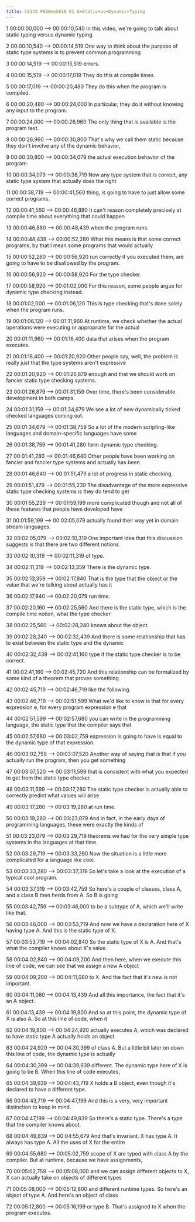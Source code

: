 ```yaml
---
title: CS143 P66Week610 01 A+Static+vs+Dynamic+Typing
---
```


1
00:00:00,000 --> 00:00:10,540
In this video, we're going to talk about static typing versus dynamic typing.

2
00:00:10,540 --> 00:00:14,519
One way to think about the purpose of static type systems is to prevent common programming

3
00:00:14,519 --> 00:00:15,519
errors.

4
00:00:15,519 --> 00:00:17,019
They do this at compile times.

5
00:00:17,019 --> 00:00:20,480
They do this when the program is compiled.

6
00:00:20,480 --> 00:00:24,000
In particular, they do it without knowing any input to the program.

7
00:00:24,000 --> 00:00:26,960
The only thing that is available is the program text.

8
00:00:26,960 --> 00:00:30,800
That's why we call them static because they don't involve any of the dynamic behavior,

9
00:00:30,800 --> 00:00:34,079
the actual execution behavior of the program.

10
00:00:34,079 --> 00:00:38,719
Now any type system that is correct, any static type system that actually does the right

11
00:00:38,719 --> 00:00:41,560
thing, is going to have to just allow some correct programs.

12
00:00:41,560 --> 00:00:46,880
It can't reason completely precisely at compile time about everything that could happen

13
00:00:46,880 --> 00:00:48,439
when the program runs.

14
00:00:48,439 --> 00:00:52,280
What this means is that some correct programs, by that I mean some programs that would actually

15
00:00:52,280 --> 00:00:56,920
run correctly if you executed them, are going to have to be disallowed by the program.

16
00:00:56,920 --> 00:00:58,920
For the type checker.

17
00:00:58,920 --> 00:01:02,000
For this reason, some people argue for dynamic type checking instead.

18
00:01:02,000 --> 00:01:06,120
This is type checking that's done solely when the program runs.

19
00:01:06,120 --> 00:01:11,960
At runtime, we check whether the actual operations were executing or appropriate for the actual

20
00:01:11,960 --> 00:01:16,400
data that arises when the program executes.

21
00:01:16,400 --> 00:01:20,920
Other people say, well, the problem is really just that the type systems aren't expressive

22
00:01:20,920 --> 00:01:26,879
enough and that we should work on fancier static type checking systems.

23
00:01:26,879 --> 00:01:31,159
Over time, there's been considerable development in both camps.

24
00:01:31,159 --> 00:01:34,679
We see a lot of new dynamically ticked checked languages coming out.

25
00:01:34,679 --> 00:01:38,759
So a lot of the modern scripting-like languages and domain-specific languages have some

26
00:01:38,759 --> 00:01:41,280
form dynamic type checking.

27
00:01:41,280 --> 00:01:46,640
Other people have been working on fancier and fancier type systems and actually has been

28
00:01:46,640 --> 00:01:51,479
a lot of progress in static checking.

29
00:01:51,479 --> 00:01:55,239
The disadvantage of the more expressive static type checking systems is they do tend to get

30
00:01:55,239 --> 00:01:59,199
more complicated though and not all of these features that people have developed have

31
00:01:59,199 --> 00:02:05,079
actually found their way yet in domain stream languages.

32
00:02:05,079 --> 00:02:10,319
One important idea that this discussion suggests is that there are two different notions

33
00:02:10,319 --> 00:02:11,319
of type.

34
00:02:11,319 --> 00:02:13,359
There is the dynamic type.

35
00:02:13,359 --> 00:02:17,840
That is the type that the object or the value that we're talking about actually has it

36
00:02:17,840 --> 00:02:20,079
run time.

37
00:02:20,160 --> 00:02:25,560
And there is the static type, which is the compile time notion, what the type checker

38
00:02:25,560 --> 00:02:28,240
knows about the object.

39
00:02:28,240 --> 00:02:32,439
And there is some relationship that has to exist between the static type and the dynamic

40
00:02:32,439 --> 00:02:41,160
type if the static type checker is to be correct.

41
00:02:41,160 --> 00:02:45,720
And this relationship can be formalized by some kind of a theorem that proves something

42
00:02:45,719 --> 00:02:46,719
like the following.

43
00:02:46,719 --> 00:02:51,599
What we'd like to know is that for every expression e, for every program expression e that

44
00:02:51,599 --> 00:02:57,680
you can write in the programming language, the static type that the compiler says that

45
00:02:57,680 --> 00:03:02,759
expression is going to have is equal to the dynamic type of that expression.

46
00:03:02,759 --> 00:03:07,520
Another way of saying that is that if you actually run the program, then you get something

47
00:03:07,520 --> 00:03:11,599
that is consistent with what you expected to get from the static type checker.

48
00:03:11,599 --> 00:03:17,280
The static type checker is actually able to correctly predict what values will arise

49
00:03:17,280 --> 00:03:19,280
at run time.

50
00:03:19,280 --> 00:03:23,079
And in fact, in the early days of programming languages, these were exactly the kinds of

51
00:03:23,079 --> 00:03:29,719
theorems we had for the very simple type systems in the languages at that time.

52
00:03:29,719 --> 00:03:33,280
Now the situation is a little more complicated for a language like cool.

53
00:03:33,280 --> 00:03:37,319
So let's take a look at the execution of a typical cool program.

54
00:03:37,319 --> 00:03:42,759
So here's a couple of classes, class A, and a class B then herds from A. So B is going

55
00:03:42,759 --> 00:03:46,000
to be a subtype of A, which we'll write like that.

56
00:03:46,000 --> 00:03:53,719
And now we have a declaration here of X having type A. And this is the static type of X.

57
00:03:53,719 --> 00:04:02,840
So the static type of X is A. And that's what the compiler knows about X's value.

58
00:04:02,840 --> 00:04:09,200
And then here, when we execute this line of code, we can see that we assign a new A object

59
00:04:09,200 --> 00:04:11,080
to X. And the fact that it's new is not important.

60
00:04:11,080 --> 00:04:13,439
And all this importance, the fact that it's an A object.

61
00:04:13,439 --> 00:04:19,800
And so at this point, the dynamic type of X is also A. So at this line of code, when it

62
00:04:19,800 --> 00:04:24,920
actually executes A, which was declared to have static type A actually holds an object

63
00:04:24,920 --> 00:04:30,399
of class A. But a little bit later on down this line of code, the dynamic type is actually

64
00:04:30,399 --> 00:04:39,639
different. The dynamic type here of X is going to be B. When this line of code executes,

65
00:04:39,639 --> 00:04:43,719
X holds a B object, even though it's declared to have a different type.

66
00:04:43,719 --> 00:04:47,199
And this is a very, very important distinction to keep in mind.

67
00:04:47,199 --> 00:04:49,839
So there's a static type. There's a type that the compiler knows about.

68
00:04:49,839 --> 00:04:55,679
And that's invariant. X has type A. It always has type A. All the uses of X for the entire

69
00:04:55,680 --> 00:05:02,759
scope of X are typed with class A by the compiler. But at runtime, because we have assignments,

70
00:05:02,759 --> 00:05:08,000
and we can assign different objects to X, X can actually take on objects of different types

71
00:05:08,000 --> 00:05:12,800
and different runtime types. So here's an object of type A. And here's an object of class

72
00:05:12,800 --> 00:05:16,199
or type B. That's assigned to X when the program executes.

